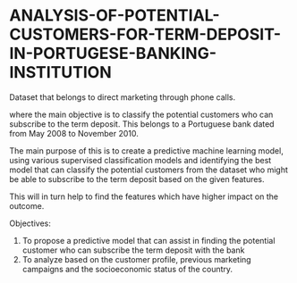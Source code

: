 # ANALYSIS-OF-POTENTIAL-CUSTOMERS-FOR-TERM-DEPOSIT-IN-PORTUGESE-BANKING-INSTITUTION

Dataset that belongs to direct marketing through phone calls.

where the main objective is to classify the potential customers who can subscribe to the term deposit. This belongs to a Portuguese bank dated from May 2008 to November 2010. 

The main purpose of this is to create a predictive machine learning model, using various supervised classification models and identifying the best model that can classify the potential customers from the dataset who might be able to subscribe to the term deposit based on the given features.

This will in turn help to find the features which have higher impact on the outcome.

Objectives:
1. To propose a predictive model that can assist in finding the potential customer who can subscribe the term deposit with the bank
2. To analyze based on the customer profile, previous marketing campaigns and the socioeconomic status of the country.
